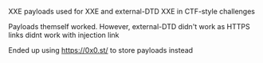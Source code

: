 XXE payloads used for XXE and external-DTD XXE in CTF-style challenges

Payloads themself worked. However, external-DTD didn't work as HTTPS links didnt work with injection link

Ended up using https://0x0.st/ to store payloads instead
